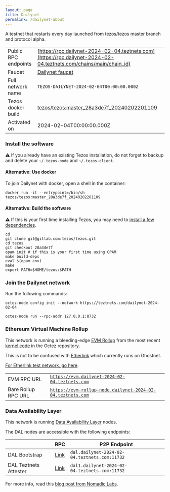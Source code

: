 ```yaml
---
layout: page
title: Dailynet
permalink: /dailynet-about
---
```


A testnet that restarts every day launched from tezos/tezos master branch and protocol alpha.

| | |
|-------|---------------------|
| Public RPC endpoints | [https://rpc.dailynet-2024-02-04.teztnets.com](https://rpc.dailynet-2024-02-04.teztnets.com/chains/main/chain_id)<br/> |
| Faucet | [Dailynet faucet](https://faucet.dailynet-2024-02-04.teztnets.com) |
| Full network name | `TEZOS-DAILYNET-2024-02-04T00:00:00.000Z` |
| Tezos docker build | [tezos/tezos:master_28a3de7f_20240202201109](https://hub.docker.com/r/tezos/tezos/tags?page=1&ordering=last_updated&name=master_28a3de7f_20240202201109) |
| Activated on | 2024-02-04T00:00:00.000Z |





### Install the software

⚠️  If you already have an existing Tezos installation, do not forget to backup and delete your `~/.tezos-node` and `~/.tezos-client`.



#### Alternative: Use docker

To join Dailynet with docker, open a shell in the container:

```
docker run -it --entrypoint=/bin/sh tezos/tezos:master_28a3de7f_20240202201109
```

#### Alternative: Build the software

⚠️  If this is your first time installing Tezos, you may need to [install a few dependencies](https://tezos.gitlab.io/introduction/howtoget.html#setting-up-the-development-environment-from-scratch).

```
cd
git clone git@gitlab.com:tezos/tezos.git
cd tezos
git checkout 28a3de7f
opam init # if this is your first time using OPAM
make build-deps
eval $(opam env)
make
export PATH=$HOME/tezos:$PATH
```

### Join the Dailynet network

Run the following commands:

```
octez-node config init --network https://teztnets.com/dailynet-2024-02-04

octez-node run --rpc-addr 127.0.0.1:8732
```


### Ethereum Virtual Machine Rollup

This network is running a bleeding-edge [EVM Rollup](https://docs.etherlink.com/welcome/what-is-etherlink) from the most recent [kernel code](https://gitlab.com/tezos/tezos/-/tree/master/etherlink) in the Octez repository.

This is not to be confused with [Etherlink](https://docs.etherlink.com/get-started/connect-your-wallet-to-etherlink) which currently runs on Ghostnet.

[For Etherlink test network, go here](https://docs.etherlink.com/get-started/connect-your-wallet-to-etherlink).

| | |
|-------|---------------------|
| EVM RPC URL | [`https://evm.dailynet-2024-02-04.teztnets.com`](https://evm.dailynet-2024-02-04.teztnets.com) |
| Bare Rollup RPC URL | [`https://evm-rollup-node.dailynet-2024-02-04.teztnets.com`](https://evm-rollup-node.dailynet-2024-02-04.teztnets.com/global/block/head) |




### Data Availability Layer

This network is running [Data Availability Layer](https://tezos.gitlab.io/shell/dal.html) nodes.


The DAL nodes are accessible with the following endpoints:

| | RPC | P2P Endpoint |
|------------|---------|--------------|
| DAL Bootstrap | [Link](https://dal-bootstrap-rpc.dailynet-2024-02-04.teztnets.com/p2p/gossipsub/scores) | `dal.dailynet-2024-02-04.teztnets.com:11732` |
| DAL Teztnets Attester | [Link](https://dal-attester-rpc.dailynet-2024-02-04.teztnets.com/p2p/gossipsub/scores) | `dal1.dailynet-2024-02-04.teztnets.com:11732` |


For more info, read this [blog post from Nomadic Labs](https://research-development.nomadic-labs.com/data-availability-layer-tezos.html).




